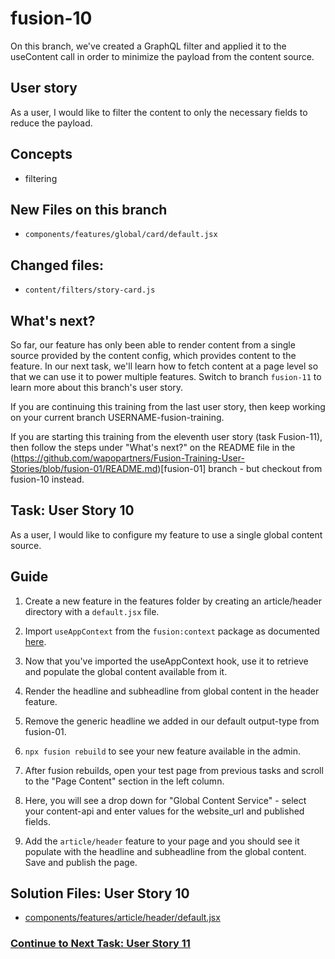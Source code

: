 # fusion-10
On this branch, we've created a GraphQL filter and applied it to the useContent call in order to minimize the payload from the content source.

## User story
As a user, I would like to filter the content to only the necessary fields to reduce the payload.

## Concepts
- filtering

## New Files on this branch
- `components/features/global/card/default.jsx`

## Changed files:
- `content/filters/story-card.js`

## What's next?
So far, our feature has only been able to render content from a single source provided by the content config, which provides content to the feature. In our next task, we'll learn how to fetch content at a page level so that we can use it to power multiple features. Switch to branch `fusion-11` to learn more about this branch's user story.

If you are continuing this training from the last user story, then keep working on your current branch USERNAME-fusion-training.

If you are starting this training from the eleventh user story (task Fusion-11), then follow the steps under "What's next?" on the README file in the (https://github.com/wapopartners/Fusion-Training-User-Stories/blob/fusion-01/README.md)[fusion-01] branch - but checkout from fusion-10 instead.

## Task: User Story 10

As a user, I would like to configure my feature to use a single global content source.

## Guide

01. Create a new feature in the features folder by creating an article/header directory with a `default.jsx` file.

02. Import `useAppContext` from the `fusion:context` package as documented [here](https://redirector.arcpublishing.com/alc/arc-products/pagebuilder/fusion/documentation/api/feature-pack/components/context.md).

03. Now that you've imported the useAppContext hook, use it to retrieve and populate the global content available from it.

04. Render the headline and subheadline from global content in the header feature.

05. Remove the generic headline we added in our default output-type from fusion-01.

06. `npx fusion rebuild` to see your new feature available in the admin.

07.  After fusion rebuilds, open your test page from previous tasks and scroll to the "Page Content" section in the left column.

08. Here, you will see a drop down for "Global Content Service" - select your content-api and enter values for the website_url and published fields.

09. Add the `article/header` feature to your page and you should see it populate with the headline and subheadline from the global content. Save and publish the page.

## Solution Files: User Story 10
- [components/features/article/header/default.jsx](https://github.com/wapopartners/Fusion-Training-User-Stories/blob/fusion-11/components/features/article/header/default.jsx)

### [Continue to Next Task: User Story 11](https://github.com/wapopartners/Fusion-Training-User-Stories/tree/fusion-11)
